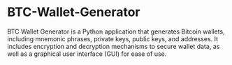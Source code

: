 # BTC-Wallet-Generator
BTC Wallet Generator is a Python application that generates Bitcoin wallets, including mnemonic phrases, private keys, public keys, and addresses. It includes encryption and decryption mechanisms to secure wallet data, as well as a graphical user interface (GUI) for ease of use.
